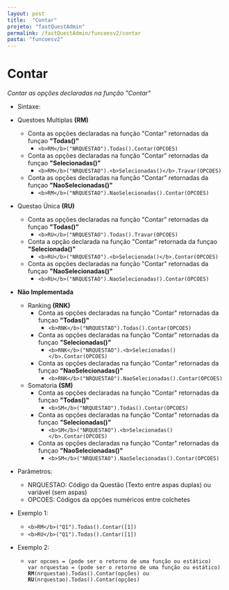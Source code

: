 ```yaml
---
layout: post
title:  "Contar"
projeto: "fastQuestAdmin"
permalink: /fastQuestAdmin/funcoesv2/contar
pasta: "funcoesv2"
---
```


# Contar
*Contar as opções declaradas na função "Contar"*

- Sintaxe:
- Questoes Multiplas **(RM)**
  - Conta as opções declaradas na função "Contar" retornadas da funçao **"Todas()"**
    - `<b>RM</b>("NRQUESTAO").Todas().Contar(OPCOES)`
  - Conta as opções declaradas na função "Contar" retornadas da funçao **"Selecionadas()"**
    - `<b>RM</b>("NRQUESTAO").<b>Selecionadas()</b>.Travar(OPCOES)`
  - Conta as opções declaradas na função "Contar" retornadas da funçao **"NaoSelecionadas()"**
    - `<b>RM</b>("NRQUESTAO").NaoSelecionadas().Contar(OPCOES)`
- Questao Única **(RU)**
    - Conta as opções declaradas na função "Contar" retornadas da funçao **"Todas()"**
      - `<b>RU</b>("NRQUESTAO").Todas().Travar(OPCOES)`
    - Conta a opção declarada na função "Contar" retornada da funçao **"Selecionada()"**
      - `<b>RU</b>("NRQUESTAO").<b>Selecionada()</b>.Contar(OPCOES)`
    - Conta as opções declaradas na função "Contar" retornadas da funçao **"NaoSelecionadas()"**
      - `<b>RU</b>("NRQUESTAO").NaoSelecionadas().Contar(OPCOES)`
- **Não Implementada**      
  - Ranking **(RNK)**
    - Conta as opções declaradas na função "Contar" retornadas da funçao **"Todas()"**
      - `<b>RNK</b>("NRQUESTAO").Todas().Contar(OPCOES)`
    - Conta as opções declaradas na função "Contar" retornadas da funçao **"Selecionadas()"**
      - `<b>RNK</b>("NRQUESTAO").<b>Selecionadas()</b>.Contar(OPCOES)`
    - Conta as opções declaradas na função "Contar" retornadas da funçao **"NaoSelecionadas()"**
      - `<b>RNK</b>("NRQUESTAO").NaoSelecionadas().Contar(OPCOES)`
  - Somatoria **(SM)**
    - Conta as opções declaradas na função "Contar" retornadas da funçao **"Todas()"**
      - `<b>SM</b>("NRQUESTAO").Todas().Contar(OPCOES)`
    - Conta as opções declaradas na função "Contar" retornadas da funçao **"Selecionadas()"**
      - `<b>SM</b>("NRQUESTAO").<b>Selecionadas()</b>.Contar(OPCOES)`
    - Conta as opções declaradas na função "Contar" retornadas da funçao **"NaoSelecionadas()"**
      - `<b>SM</b>("NRQUESTAO").NaoSelecionadas().Contar(OPCOES)`
  
- Parâmetros:
  - NRQUESTAO: Código da Questão (Texto entre aspas duplas) ou variável (sem aspas)
  - OPCOES: Códigos da opções numéricos entre colchetes
- Exemplo 1:
  - `<b>RM</b>("Q1").Todas().Contar([1])`
  - `<b>RU</b>("Q1").Todas().Contar([1])`
- Exemplo 2:
    - <pre>
      <code>var opcoes = (pode ser o retorno de uma função ou estático)
      var nrquestao = (pode ser o retorno de uma função ou estático)
      <b>RM</b>(nrquestao).Todas().Contar(opções) ou <b>RU</b>(nrquestao).Todas().Contar(opções)</code>
      </pre>
